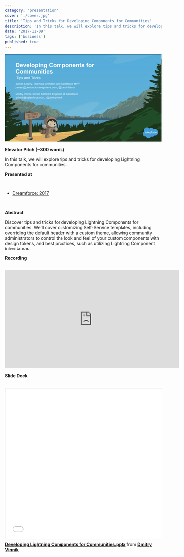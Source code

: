 ```yaml
---
category: 'presentation'
cover: './cover.jpg'
title: 'Tips and Tricks for Developing Components for Communities'
description: 'In this talk, we will explore tips and tricks for developing Lightning Components for communities.'
date: '2017-11-09'
tags: ['business']
published: true
---
```

![cover](./cover.jpg)

**Elevator Pitch (~300 words)**

In this talk, we will explore tips and tricks for developing Lightning Components for communities.

**Presented at**

<br>

- [Dreamforce: 2017](https://dvinnik.dev/events/2017/dreamforce/)

<br>

**Abstract**
 
Discover tips and tricks for developing Lightning Components for communities. We'll cover customizing Self-Service templates, including overriding the default header with a custom theme, allowing community administrators to control the look and feel of your custom components with design tokens, and best practices, such as utilizing Lightning Component inheritance.

**Recording**

<br>

<iframe width="560" height="315" src="https://www.youtube.com/embed/rjz-vKGb7DA" title="YouTube video player" frameborder="0" allow="accelerometer; autoplay; clipboard-write; encrypted-media; gyroscope; picture-in-picture" allowfullscreen></iframe>

<br>

**Slide Deck**

<br>

<iframe src="//www.slideshare.net/slideshow/embed_code/key/cHCKhIh749H4tp" width="595" height="485" frameborder="0" marginwidth="0" marginheight="0" scrolling="no" style="border:1px solid #CCC; border-width:1px; margin-bottom:5px; max-width: 100%;" allowfullscreen> </iframe> <div style="margin-bottom:5px"> <strong> <a href="//www.slideshare.net/DmitryVinnik1/developing-lightning-components-for-communitiespptx" title="Developing Lightning Components for Communities.pptx" target="_blank">Developing Lightning Components for Communities.pptx</a> </strong> from <strong><a href="//www.slideshare.net/DmitryVinnik1" target="_blank">Dmitry Vinnik</a></strong> </div>